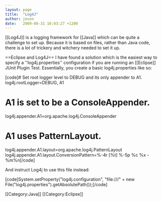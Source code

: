 ```yaml
---
layout: page
title:  "Log4J"
author: jevon
date:   2009-08-31 16:03:27 +1200
---
```


[[Log4J]] is a logging framework for [[Java]] which can be quite a challenge to set up. Because it is based on files, rather than Java code, there is a lot of trickery and witchery needed to set it up.

==Eclipse and Log4J==
I have found a solution which is the easiest way to specify a ''log4j.properties'' configuration if you are running an [[Eclipse]] JUnit Plugin Test. Essentially, you create a basic log4j.properties like so:

[code]# Set root logger level to DEBUG and its only appender to A1.
log4j.rootLogger=DEBUG, A1

# A1 is set to be a ConsoleAppender.
log4j.appender.A1=org.apache.log4j.ConsoleAppender

# A1 uses PatternLayout.
log4j.appender.A1.layout=org.apache.log4j.PatternLayout
log4j.appender.A1.layout.ConversionPattern=%-4r [%t] %-5p %c %x - %m%n[/code]

And instruct Log4j to use this file instead:

[code]System.setProperty("log4j.configuration", "file:///" + new File("log4j.properties").getAbsolutePath());[/code]

[[Category:Java]]
[[Category:Eclipse]]